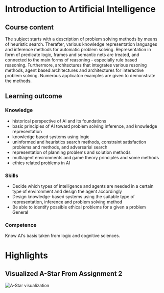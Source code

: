# Introduction to Artificial Intelligence

## Course content
The subject starts with a description of problem solving methods by means of heuristic search. Therafter, various knowledge representation languages and inference methods for automatic problem solving. Representation in form of predicate logic, frames and semantic nets are treated, and connected to the main forms of reasoning - especially rule based reasoning. Furthermore, architectures that integrates various resoning methods, agent based architectures and architectures for interactive problem solving. Numerous applicaton examples are given to demonstrate the methods.

## Learning outcome

### Knowledge
- historical perspective of AI and its foundations
- basic principles of AI toward problem solving inference, and knowledge representation
- knowledge based systems using logic
- uninformed and heuristics search methods, constraint satisfaction problems and methods, and adversarial search
- representation of planning problems and solution methods
- multiagent environments and game theory principles and some methods
- ethics related problems in AI

### Skills
- Decide which types of intelligence and agents are needed in a certain type of environment and design the agent accordingly
- Design knowledge-based systems using the suitable type of representation, inference and problem solving method
- Be able to identify possible ethical problems for a given a problem General

### Competence
Know AI's basis taken from logic and cognitive sciences.

# Highlights

## Visualized A-Star From Assignment 2

![A-Star visualization](02%20-%20Applying%20the%20A-Star%20Algorithm/videos/task_4/visited.gif)
